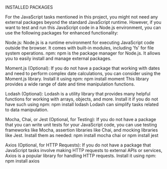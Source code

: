 INSTALLED PACKAGES

For the JavaScript tasks mentioned in this project, you might not need any external packages beyond the standard JavaScript runtime. However, if you want to test and run this JavaScript code in a Node.js environment, you can use the following packages for enhanced functionality:

Node.js: Node.js is a runtime environment for executing JavaScript code outside the browser. It comes with built-in modules, including 'fs' for file system operations.
npm: npm is the package manager for Node.js. It allows you to easily install and manage external packages.

Moment.js (Optional): If you do not have a package that working with dates and need to perform complex date calculations, you can consider using the Moment.js library. Install it using npm:
npm install moment
This library provides a wide range of date and time manipulation functions.

Lodash (Optional): Lodash is a utility library that provides many helpful functions for working with arrays, objects, and more. Install it if you do not have such using npm:
npm install lodash
Lodash can simplify tasks related to data manipulation.

Mocha, Chai, or Jest (Optional, for Testing): If you do not have a package that you can write unit tests for your JavaScript code, you can use testing frameworks like Mocha, assertion libraries like Chai, and mocking libraries like Jest. Install them as needed:
npm install mocha chai
or
npm install jest

Axios (Optional, for HTTP Requests): If you do not have a package that JavaScript tasks involve making HTTP requests to external APIs or services, Axios is a popular library for handling HTTP requests. Install it using npm:
npm install axios
